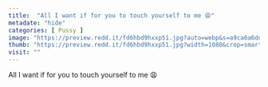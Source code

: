 ```yaml
---
title:  "All I want if for you to touch yourself to me 😩"
metadate: "hide"
categories: [ Pussy ]
image: "https://preview.redd.it/fd6hbd9hxxp51.jpg?auto=webp&s=a9ca6a6dd7be8ef62e8dc5794e01b8546c425998"
thumb: "https://preview.redd.it/fd6hbd9hxxp51.jpg?width=1080&crop=smart&auto=webp&s=50035f6151397eab14176910598a5f727452429d"
visit: ""
---
```

All I want if for you to touch yourself to me 😩

